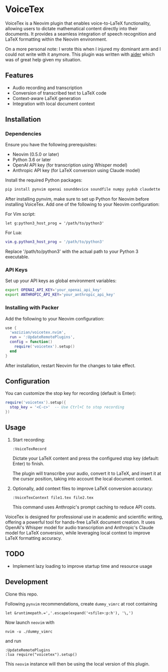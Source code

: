 # VoiceTex

VoiceTex is a Neovim plugin that enables voice-to-LaTeX functionality, allowing users to dictate mathematical content directly into their documents. It provides a seamless integration of speech recognition and LaTeX formatting within the Neovim environment.

On a more personal note: I wrote this when I injured my dominant arm and I could not write with it anymore. This plugin was  written with [aider](https://github.com/paul-gauthier/aider) which was of great help given my situation.

## Features

- Audio recording and transcription
- Conversion of transcribed text to LaTeX code
- Context-aware LaTeX generation
- Integration with local document context

## Installation

### Dependencies

Ensure you have the following prerequisites:

- Neovim (0.5.0 or later)
- Python 3.6 or later
- OpenAI API key (for transcription using Whisper model)
- Anthropic API key (for LaTeX conversion using Claude model)

Install the required Python packages:

```bash
pip install pynvim openai sounddevice soundfile numpy pydub claudette
```

After installing pynvim, make sure to set up Python for Neovim before installing VoiceTex. Add one of the following to your Neovim configuration:

For Vim script:
```vim
let g:python3_host_prog = '/path/to/python3'
```

For Lua:
```lua
vim.g.python3_host_prog = '/path/to/python3'
```

Replace '/path/to/python3' with the actual path to your Python 3 executable.

### API Keys

Set up your API keys as global environment variables:

```bash
export OPENAI_API_KEY='your_openai_api_key'
export ANTHROPIC_API_KEY='your_anthropic_api_key'
```

### Installing with Packer

Add the following to your Neovim configuration:

```lua
use {
  'wazizian/voicetex.nvim',
  run = ':UpdateRemotePlugins',
  config = function()
    require('voicetex').setup()
  end
}
```

After installation, restart Neovim for the changes to take effect.

## Configuration

You can customize the stop key for recording (default is Enter):

```lua
require('voicetex').setup({
  stop_key = '<C-c>'  -- Use Ctrl+C to stop recording
})
```

## Usage

1. Start recording:
   ```
   :VoiceTexRecord
   ```
   Dictate your LaTeX content and press the configured stop key (default: Enter) to finish.
    
   The plugin will transcribe your audio, convert it to LaTeX, and insert it at the cursor position, taking into account the local document context.

2. Optionally, add context files to improve LaTeX conversion accuracy:
   ```
   :VoiceTexContext file1.tex file2.tex
   ```
   This command uses Anthropic's prompt caching to reduce API costs.

VoiceTex is designed for professional use in academic and scientific writing, offering a powerful tool for hands-free LaTeX document creation. It uses OpenAI's Whisper model for audio transcription and Anthropic's Claude model for LaTeX conversion, while leveraging local context to improve LaTeX formatting accuracy.

## TODO

- Implement lazy loading to improve startup time and resource usage

## Development

Clone this repo.

Following `pynvim` recommendations, create `dummy_vimrc` at root containing
```
let &runtimepath.=','.escape(expand('<sfile>:p:h'), '\,')
```
Now launch `neovim` with
```
nvim -u ./dummy_vimrc
```
and run 
```
:UpdateRemotePlugins
:lua require("voicetex").setup()
```
This `neovim` instance will then be using the local version of this plugin.
